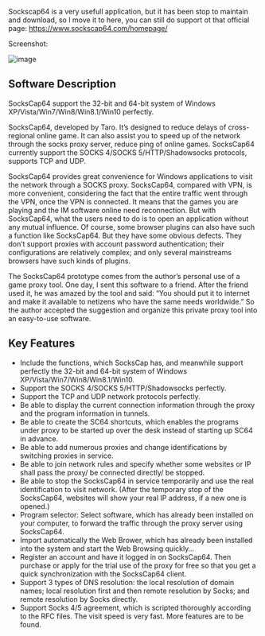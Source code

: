 Sockscap64 is a very usefull application, but it has been stop to maintain and download, so I move it to here, you can still do support ot that official page: https://www.sockscap64.com/homepage/

Screenshot:

![image](https://www.sockscap64.com/wp-content/themes/explicit/images/sockscap64-homepage.jpg)

## Software Description

SocksCap64 support the 32-bit and 64-bit system of Windows XP/Vista/Win7/Win8/Win8.1/Win10 perfectly.

SocksCap64, developed by Taro. It’s designed to reduce delays of cross-regional online game. It can also  assist you to speed up of the network through the socks proxy server, reduce ping of online games. SocksCap64 currently support the SOCKS 4/SOCKS 5/HTTP/Shadowsocks protocols, supports TCP and UDP.

SocksCap64 provides great convenience for Windows applications to visit the network through a SOCKS proxy. SocksCap64, compared with VPN, is more convenient, considering the fact that the entire traffic went through the VPN, once the VPN is connected. It means that the games you are playing and the IM software online need reconnection. But with SocksCap64, what the users need to do is to open an application without any mutual influence. Of course, some browser plugins can also have such a function like SocksCap64. But they have some obvious defects. They don’t support proxies with account password authentication; their configurations are relatively complex; and only several mainstreams browsers have such kinds of plugins.

The SocksCap64 prototype comes from the author’s personal use of a game proxy tool. One day, I sent this software to a friend. After the friend used it, he was amazed by the tool and said: “You should put it to internet and make it available to netizens who have the same needs worldwide.” So the author accepted the suggestion and organize this private proxy tool into an easy-to-use software.

## Key Features
+ Include the functions, which SocksCap has, and meanwhile support perfectly the 32-bit and 64-bit system of Windows XP/Vista/Win7/Win8/Win8.1/Win10.
+ Support the SOCKS 4/SOCKS 5/HTTP/Shadowsocks perfectly.
+ Support the TCP and UDP network protocols perfectly.
+ Be able to display the current connection information through the proxy and the program information in tunnels.
+ Be able to create the SC64 shortcuts, which enables the programs under proxy to be started up over the desk instead of starting up SC64 in advance.
+ Be able to add numerous proxies and change identifications by switching proxies in service.
+ Be able to join network rules and specify whether some websites or IP shall pass the proxy/ be connected directly/ be stopped.
+ Be able to stop the SocksCap64 in service temporarily and use the real identification to visit network. (After the temporary stop of the SocksCap64, websites will show your real IP address, if a new one is opened.)
+ Program selector: Select software, which has already been installed on your computer, to forward the traffic through the proxy server using SocksCap64.
+ Import automatically the Web Brower, which has already been installed into the system and start the Web Browsing quickly…
+ Register an account and have it logged in on SocksCap64. Then purchase or apply for the trial use of the proxy for free so that you get a quick synchronization with the SocksCap64 client.
+ Support 3 types of DNS resolution: the local resolution of domain names; local resolution first and then remote resolution by Socks; and remote resolution by Socks directly.
+ Support Socks 4/5 agreement, which is scripted thoroughly according to the RFC files. The visit speed is very fast. More features are to be found.

